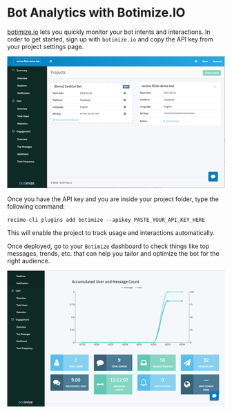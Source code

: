 # Bot Analytics with Botimize.IO

[botimize.io](http://botimize.io) lets you quickly monitor your bot intents and interactions. In order to get started, sign up with `botimize.io` and copy the API key from your project settings page.


![](botimize-dash.png)

Once you have the API key and you are inside your project folder, type the following command:

```
recime-cli plugins add botimize --apikey PASTE_YOUR_API_KEY_HERE

```

This will enable the project to track usage and interactions automatically.

Once deployed, go to your `Botimize` dashboard to check things like top messages, trends, etc. that can help you tailor and optimize the bot for the right audience.


![](botimize-analytics.png)
